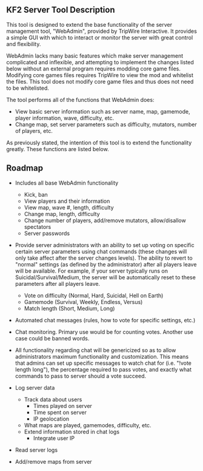 ## KF2 Server Tool Description
This tool is designed to extend the base functionality of the server management tool, "WebAdmin", provided by TripWire Interactive. It provides a simple GUI with which to interact or monitor the server with great control and flexibility.

WebAdmin lacks many basic features which make server management complicated and inflexible, and attempting to implement the changes listed below without an external program requires modding core game files. Modifying core games files requires TripWire to view the mod and whitelist the files. This tool does not modify core game files and thus does not need to be whitelisted.

The tool performs all of the functions that WebAdmin does:
 - View basic server information such as server name, map, gamemode, player information, wave, difficulty, etc.
 - Change map, set server parameters such as difficulty, mutators, number of players, etc. 
 
 As previously stated, the intention of this tool is to extend the functionality greatly. These functions are listed below.

## Roadmap

 - Includes all base WebAdmin functionality
	 - Kick, ban
	 - View players and their information
	 - View map, wave #, length, difficulty
	 - Change map, length, difficulty
	 - Change number of players, add/remove mutators, allow/disallow spectators
	 - Server passwords

 - Provide server administrators with an ability to set up voting on specific certain server parameters using chat commands (these changes will only take affect after the server changes levels). The ability to revert to "normal" settings (as defined by the administrator) after all players leave will be available. For example, if your server typically runs on Suicidal/Survival/Medium, the server will be automatically reset to these parameters after all players leave.
	 - Vote on difficulty (Normal, Hard, Suicidal, Hell on Earth)
	 - Gamemode (Survival, Weekly, Endless, Versus)
	 - Match length (Short, Medium, Long)
 - Automated chat messages (rules, how to vote for specific settings, etc.)
 - Chat monitoring. Primary use would be for counting votes. Another use case could be banned words. 
 - All functionality regarding chat will be genericized so as to allow administrators maximum functionality and customization. This means that admins can set up specific messages to watch chat for (i.e. "!vote length long"), the percentage required to pass votes, and exactly what commands to pass to server should a vote succeed. 

 - Log server data
	- Track data about users
		- Times played on server
		- Time spent on server
		- IP geolocation
	- What maps are played, gamemodes, difficulty, etc.
	 - Extend information stored in chat logs
		 - Integrate user IP

 - Read server logs
 - Add/remove maps from server

